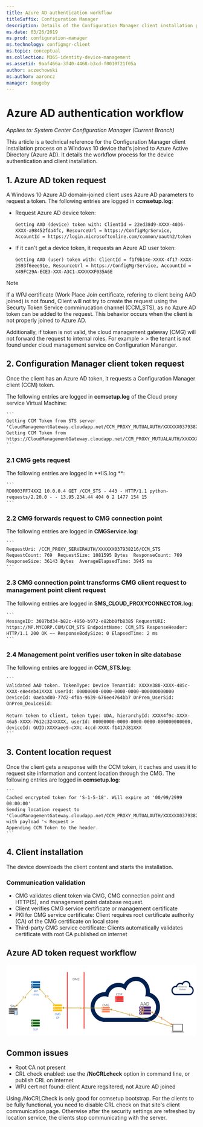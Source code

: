 ```yaml
---
title: Azure AD authentication workflow
titleSuffix: Configuration Manager
description: Details of the Configuration Manager client installation process on a Windows 10 device with Azure Active Directory authentication
ms.date: 03/26/2019
ms.prod: configuration-manager
ms.technology: configmgr-client
ms.topic: conceptual
ms.collection: M365-identity-device-management
ms.assetid: 9aaf466a-3f40-4468-b3cd-f0010f21f05a
author: aczechowski
ms.author: aaroncz
manager: dougeby
---
```


# Azure AD authentication workflow


*Applies to: System Center Configuration Manager (Current Branch)*

This article is a technical reference for the Configuration Manager client installation process on a Windows 10 device that's joined to Azure Active Directory (Azure AD). It details the workflow process for the device authentication and client installation.  
 


## 1. Azure AD token request

A Windows 10 Azure AD domain-joined client uses Azure AD parameters to request a token. The following entries are logged in **ccmsetup.log**:

- Request Azure AD device token:

    ```
    Getting AAD (device) token with: ClientId = 22ed38d9-XXXX-4036-XXXX-a98452fda4fc, ResourceUrl = https://ConfigMgrService, AccountId = https://login.microsoftonline.com/common/oauth2/token
    ```

- If it can't get a device token, it requests an Azure AD user token:

    ```
    Getting AAD (user) token with: ClientId = f1f9b14e-XXXX-4f17-XXXX-2593f6eee91e, ResourceUrl = https://ConfigMgrService, AccountId = X49FC29A-ECE3-XXX-A3C1-XXXXXXF035A6E
    ```

> [!NOTE] 
> If a WPJ certificate (Work Place Join certificate, refering to client being AAD joined) is not found, Client will not try to create the request using the Securty Token Service comminucation channel (CCM_STS), as no Azure AD token can be added to the request. 
This behavior occurs when the client is not properly joined to Azure AD.
>
> Additionally, if token is not valid, the cloud management gateway (CMG) will not forward the request to internal roles. For example > > the tenant is not found under cloud management service on Configuration Mananger.


## 2. Configuration Manager client token request

Once the client has an Azure AD token, it requests a Configuration Manager client (CCM) token. 

The following entries are logged in **ccmsetup.log** of the Cloud proxy service Virtual Machine:

    ```
    Getting CCM Token from STS server 'CloudManagementGateway.cloudapp.net/CCM_PROXY_MUTUALAUTH/XXXXXX037938216'
    Getting CCM Token from https://CloudManagementGateway.cloudapp.net/CCM_PROXY_MUTUALAUTH/XXXXXX037938216/CCM_STS
    ```



### 2.1 CMG gets request
The following entries are logged in **IIS.log **:

    ```
    RD0003FF74XX2 10.0.0.4 GET /CCM_STS - 443 - HTTP/1.1 python-requests/2.20.0 - - 13.95.234.44 404 0 2 1477 154 15
    ```

### 2.2 CMG forwards request to CMG connection point

The following entries are logged in **CMGService.log**:

    ```
    RequestUri: /CCM_PROXY_SERVERAUTH/XXXXXX037938216/CCM_STS  RequestCount: 769  RequestSize: 1081595 Bytes  ResponseCount: 769     ResponseSize: 36143 Bytes  AverageElapsedTime: 3945 ms
    ```

### 2.3 CMG connection point transforms CMG client request to management point client request

The following entries are logged in **SMS_CLOUD_PROXYCONNECTOR.log**:

    ```
    MessageID: 3087bd34-b82c-4950-b972-e82bb0fb8385 RequestURI: https://MP.MYCORP.COM/CCM_STS EndpointName: CCM_STS ResponseHeader: HTTP/1.1 200 OK ~~ ResponseBodySize: 0 ElapsedTime: 2 ms 
    ```

### 2.4 Management point verifies user token in site database 

The following entries are logged in **CCM_STS.log**:

    ```
    Validated AAD token. TokenType: Device TenantId: XXXXe388-XXXX-485c-XXXX-e8e4eb41XXXX UserId: 00000000-0000-0000-0000-000000000000 DeviceId: 0aebad80-77d2-4f0a-9639-676ee4764bb7 OnPrem_UserSid:  OnPrem_DeviceSid: 

    Return token to client, token type: UDA, hierarchyId: XXXX4f9c-XXXX-46a5-XXXX-7612c324XXXX, userId: 00000000-0000-0000-0000-000000000000, deviceId: GUID:XXXXaee9-cXXc-4ccd-XXXX-f1417d81XXX	
    ```


## 3. Content location request

Once the client gets a response with the CCM token, it caches and uses it to request site information and content location through the CMG. The following entries are logged in **ccmsetup.log**:

    ```
    Cached encrypted token for 'S-1-5-18'. Will expire at '00/99/2999 00:00:00'
    Sending location request to 'CloudManagementGateway.cloudapp.net/CCM_PROXY_MUTUALAUTH/XXXXXX037938216' with payload '< Request >
    Appending CCM Token to the header.
    ```


## 4. Client installation

The device downloads the client content and starts the installation.

### Communication validation

- CMG validates client token via CMG, CMG connection point and HTTP(S), and management point database request.
- Client verifies CMG service certificate or management certificate
- PKI for CMG service certificate: Client requires root certificate authority (CA) of the CMG certificate on local store
- Third-party CMG service certificate: Clients automatically validates certificate with root CA published on internet


## Azure AD token request workflow

![Azure AD CCMSetup workflow diagram](media/AADInstallWF.png)  


## Common issues

- Root CA not present
- CRL check enabled: use the **/NoCRLcheck** option in command line, or publish CRL on internet
- WPJ cert not found: client Azure regsitered, not Azure AD joined

Using /NoCRLCheck is only good for ccmsetup bootstrap. For the clients to be fully functional, you need to disable CRL check on that site's client communication page. Otherwise after the security settings are refreshed by location service, the clients stop communicating with the server.

